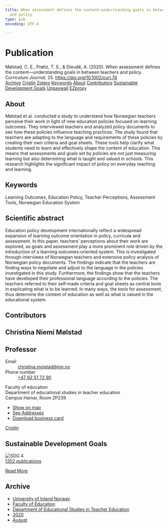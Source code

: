 ```yaml
---
title: When assessment defines the content—understanding goals in between teachers
  and policy
type: pub
encoding: UTF-8

---
```

<h1>Publication</h1>
<article id="csl-bib-container-ZMV5IVGP" class="csl-bib-container">
  <div class="csl-bib-body"> <div class="csl-entry">Mølstad, C. E., Prøitz, T. S., &#38; Dieudè, A. (2020). When assessment defines the content—understanding goals in between teachers and policy. <i>Curriculum Journal</i>, 25. <a href="https://doi.org/10.1002/curj.74">https://doi.org/10.1002/curj.74</a></div> </div>
  <div class="csl-bib-buttons">
    <a href="#taxonomy-article-ZMV5IVGP" alt="archive" class="csl-bib-button">Archive</a>
    <a href="https://app.cristin.no/results/show.jsf?id=1825038" alt="Cristin" class="csl-bib-button">Cristin</a>
    <a href="http://zotero.org/groups/5881554/items/ZMV5IVGP" alt="Zotero" class="csl-bib-button">Zotero</a>
    <a href="#keywords-article-ZMV5IVGP" alt="keywords" class="csl-bib-button">Keywords</a>
    <a href="#about-article-ZMV5IVGP" alt="about_pub" class="csl-bib-button">About</a>
    <a href="#contributors-article-ZMV5IVGP" alt="contributors" class="csl-bib-button">Contributors</a>
    <a href="#sdg-article-ZMV5IVGP" alt="sdg" class="csl-bib-button">Sustainable Development Goals</a>
    <a href="https://doi.org/10.1002/curj.74" alt="Unpaywall" class="csl-bib-button">Unpaywall</a>
    <a href="https://doi.org/10.1002/curj.74" alt="EZproxy" class="csl-bib-button">EZproxy</a>
  </div>
  <div id="csl-bib-meta-container-ZMV5IVGP"></div>
</article>
<div id="csl-bib-meta-ZMV5IVGP" class="csl-bib-meta">
  <article id="about-article-ZMV5IVGP" class="about_pub-article">
    <h1>About</h1>
    Mølstad et al. conducted a study to understand how Norwegian teachers perceive their work in light of new education policies focused on learning outcomes. They interviewed teachers and analyzed policy documents to see how these policies influence teaching practices. The study found that teachers are adapting to the language and requirements of these policies by creating their own criteria and goal sheets. These tools help clarify what students need to learn and effectively shape the content of education. This means that assessments and goals set by policies are not just measuring learning but also determining what is taught and valued in schools. This research highlights the significant impact of policy on everyday teaching and learning.
  </article>
  <article id="keywords-article-ZMV5IVGP" class="keywords-article">
    <h1>Keywords</h1>
    Learning Outcomes, Education Policy, Teacher Perceptions, Assessment Tools, Norwegian Education System
  </article>
  <article id="abstract-article-ZMV5IVGP" class="abstract-article">
    <h1>Scientific abstract</h1>
    Education policy development internationally reflect a widespread expansion of learning outcome orientation in policy, curricula and assessment. In this paper, teachers’ perceptions about their work are explored, as goals and assessment play a more prominent role driven by the introduction of a learning outcomes‐oriented system. This is investigated through interviews of Norwegian teachers and extensive policy analysis of Norwegian policy documents. The findings indicate that the teachers are finding ways to negotiate and adjust to the language in the policies investigated in this study. Furthermore, the findings show that the teachers have developed their professional language according to the policies. The teachers referred to their self‐made criteria and goal sheets as central tools in explicating what is to be learned. In many ways, the tools for assessment, thus determine the content of education as well as what is valued in the educational system.
  </article>
  <article id="contributors-article-ZMV5IVGP" class="contributors-article">
    <h1>Contributors</h1>
    <div class="personas"> <div class="vrtx-hinn-person-card"> <div class="photo"> <i class="lar la-user-circle missing-person"></i> </div> <div class="info"> <hgroup><h1>Christina Niemi Mølstad</h1> <h2>Professor</h2> </hgroup><dl> <dt>Email</dt> <dd> <a href="mailto:christina.molstad@inn.no">christina.molstad@inn.no</a> </dd> <dt>Phone number</dt> <dd><a href="tel:+4762517290"> +47 62 51 72 90 </a></dd> </dl> <p> Faculty of education<br> Department of educational studies in teacher education<br> Campus Hamar, Room 2P239 </p> <ul class="vrtx-hinn-links"> <li><a href="https://www.google.com/maps?q=60.796004,11.072099">Show on map</a></li> <li><a href="https://www.inn.no/english/find-an-employee/christina-molstad.html#vrtx-hinn-addresses">See Addresses</a></li> <li><a href="https://www.inn.no/english/find-an-employee/christina-molstad.html?vrtx=vcf">Download business card</a></li> </ul> </div> </div> <a href="https://app.cristin.no/persons/show.jsf?id=5325" alt="Cristin URL" class="personas-cristin">Cristin</a> </div>
  </article>
  <article id="sdg-article-ZMV5IVGP" class="sdg-article">
    <h1>Sustainable Development Goals</h1>
    <div class="sdg-container"><div id="sdg4" class="sdg">
        <img src="{{< params subfolder >}}images/sdg/sdg04_en.png" class="image" alt="SDG 4">
        <div class="sdg-overlay">
          <a href="{{< params subfolder >}}en/archive/?sdg=4#archive" class="sdg-publication-count"><span>1352</span> publications</a>
          <p><a href="https://sdgs.un.org/goals/goal4" class="sdg-read-more">Read More</a></p>
        </div>
      </div></div>
  </article>
  <article id="taxonomy-article-ZMV5IVGP" class="taxonomy-article">
    <h1>Archive</h1>
    <ul>
      <li><a href="{{< params subfolder >}}en/archive/?key=3DCRN523">University of Inland Norway</a></li>
      <li><a href="{{< params subfolder >}}en/archive/?key=WYNZA47F">Faculty of Education</a></li>
      <li><a href="{{< params subfolder >}}en/archive/?key=BKPR6TE7">Department of Educational Studies in Teacher Education</a></li>
      <li><a href="{{< params subfolder >}}en/archive/?key=IWMPJHCA">2020</a></li>
      <li><a href="{{< params subfolder >}}en/archive/?key=CPZD4KRL">August</a></li>
    </ul>
  </article>
</div>
